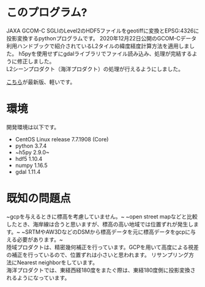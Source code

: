 # このプログラム?  
JAXA GCOM-C SGLIのLevel2のHDF5ファイルをgeotiffに変換とEPSG:4326に投影変換するpythonプログラムです。
2020年12月22日公開のGCOM-Cデータ利用ハンドブックで紹介されているL2タイルの緯度経度計算方法を適用しました。
h5pyを使用せずにgdalライブラリでファイル読み込み、処理が完結するように修正しました。  
L2シーンプロダクト（海洋プロダクト）の処理が行えるようにしました。  

[こちら](https://github.com/TTY6335/SGLI_L2)が最新版、軽いです。

# 環境  
 開発環境は以下です。
* CentOS Linux release 7.7.1908 (Core)
* python 3.7.4
* ~h5py 2.9.0~
* hdf5 1.10.4
* numpy 1.16.5
* gdal 1.11.4

# 既知の問題点
~gcpを与えるときに標高を考慮していません。~
~open street mapなどと比較したとき、海岸線は合うと思いますが、標高の高い地域では位置ずれが発生します。~
~SRTMやAW3DなどのDSMから標高データを元に標高データをgcpに与える必要があります。~  
陸域プロダクトは、精密幾何補正を行っています。GCPを用いて高度による視差の補正を行っているので、位置ずれは小さいと思われます。
リサンプリング方法にNearest neighborをしています。  
海洋プロダクトでは、東経西経180度をまたぐ際は、東経180度側に投影変換されるようになっています。  
